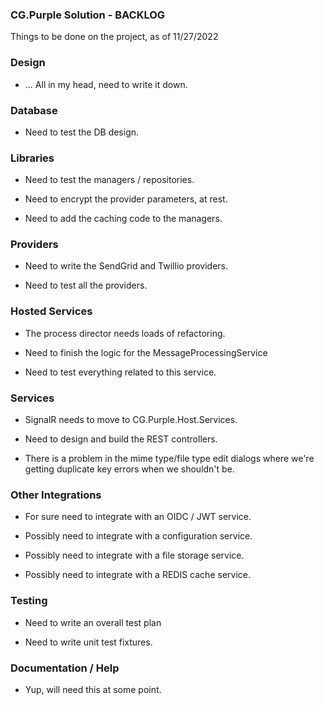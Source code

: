 
### CG.Purple Solution - BACKLOG

Things to be done on the project, as of 11/27/2022

### Design

* ... All in my head, need to write it down.

### Database

* Need to test the DB design.

### Libraries

* Need to test the managers / repositories.

* Need to encrypt the provider parameters, at rest.

* Need to add the caching code to the managers.

### Providers

* Need to write the SendGrid and Twillio providers.

* Need to test all the providers.

### Hosted Services

* The process director needs loads of refactoring.

* Need to finish the logic for the MessageProcessingService

* Need to test everything related to this service.

### Services 

* SignalR needs to move to CG.Purple.Host.Services.

* Need to design and build the REST controllers.

* There is a problem in the mime type/file type edit dialogs where we're getting
    duplicate key errors when we shouldn't be.

### Other Integrations

* For sure need to integrate with an OIDC / JWT service.

* Possibly need to integrate with a configuration service.

* Possibly need to integrate with a file storage service.

* Possibly need to integrate with a REDIS cache service.

### Testing

* Need to write an overall test plan

* Need to write unit test fixtures.

### Documentation / Help

* Yup, will need this at some point.


